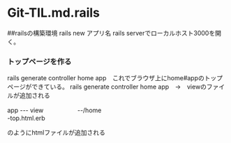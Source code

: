 # Git-TIL.md.rails

##railsの構築環境
rails new アプリ名
rails serverでローカルホスト3000を開く。

### トップページを作る

rails generate controller home app　これでブラウザ上にhome#appのトップページができている。
rails generate controller home app　→　viewのファイルが追加される

app --- view
　　　　　    --/home  
                     -top.html.erb
                     
 のようにhtmlファイルが追加される
                  
                          
           
